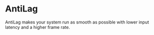 # AntiLag
AntiLag makes your system run as smooth as possible with lower input latency and a higher frame rate.
